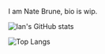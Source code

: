 I am Nate Brune, bio is wip.

![Ian's GitHub stats](https://github-readme-stats.vercel.app/api?username=NateBrune&show_icons=true&theme=transparent)

![Top Langs](https://github-readme-stats.vercel.app/api/top-langs/?username=NateBrune&layout=compact)



<!---
NateBrune/NateBrune is a ✨ special ✨ repository because its `README.md` (this file) appears on your GitHub profile.
You can click the Preview link to take a look at your changes.
--->

